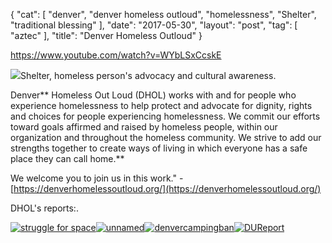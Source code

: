 {
   "cat": [
      "denver",
      "denver homeless outloud",
      "homelessness",
      "Shelter",
      "traditional blessing"
   ],
   "date": "2017-05-30",
   "layout": "post",
   "tag": [
      "aztec"
   ],
   "title": "Denver Homeless Outloud"
}

https://www.youtube.com/watch?v=WYbLSxCcskE

[![](12140776_798570383585848_3449516474369082617_n-150x150.jpg)](https://scdhub.org/wp-content/uploads/2017/05/12140776_798570383585848_3449516474369082617_n.jpg)Shelter, homeless person's advocacy and cultural awareness.

Denver** Homeless Out Loud (DHOL) works with and for people who experience homelessness to help protect and advocate for dignity, rights and choices for people experiencing homelessness. We commit our efforts toward goals affirmed and raised by homeless people, within our organization and throughout the homeless community. We strive to add our strengths together to create ways of living in which everyone has a safe place they can call home.**

We welcome you to join us in this work." - [https://denverhomelessoutloud.org/](https://denverhomelessoutloud.org/)

DHOL's reports:.

[![struggle for space](struggle-for-space.jpg?w=114&h=171 "struggle for space")](https://denverhomelessoutloud.files.wordpress.com/2016/05/biennialdholbooklet.pdf)[![unnamed](unnamed.jpg?w=129&h=167 "unnamed")](https://denverhomelessoutloud.files.wordpress.com/2016/03/no-right-2-rest.pdf)[![denvercampingban](denvercampingban.jpg?w=128&h=166 "denvercampingban")](https://denverhomelessoutloud.files.wordpress.com/2016/03/camping-ban-report.pdf)[![DUReport](dureport.png?w=124&h=161 "DUReport")](https://denverhomelessoutloud.files.wordpress.com/2016/03/2-high-a-price.pdf)